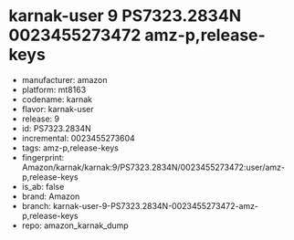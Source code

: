 # karnak-user 9 PS7323.2834N 0023455273472 amz-p,release-keys
- manufacturer: amazon
- platform: mt8163
- codename: karnak
- flavor: karnak-user
- release: 9
- id: PS7323.2834N
- incremental: 0023455273604
- tags: amz-p,release-keys
- fingerprint: Amazon/karnak/karnak:9/PS7323.2834N/0023455273472:user/amz-p,release-keys
- is_ab: false
- brand: Amazon
- branch: karnak-user-9-PS7323.2834N-0023455273472-amz-p,release-keys
- repo: amazon_karnak_dump
